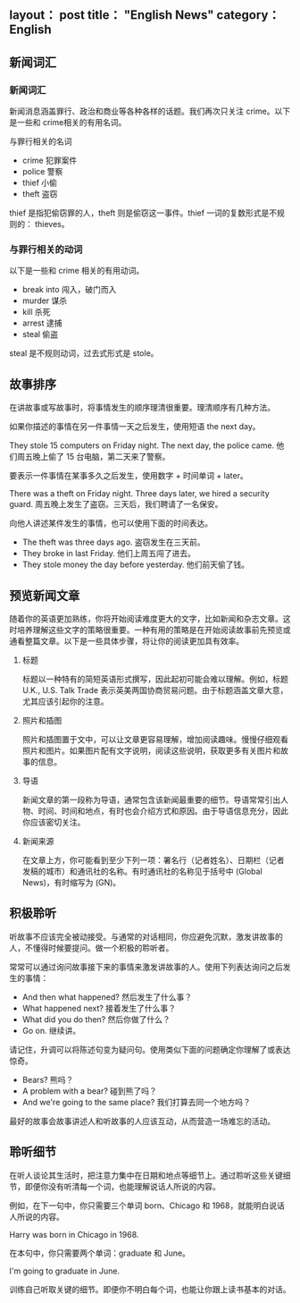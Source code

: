 layout： post
title： "English News"
category： English
---

## 新闻词汇

### 新闻词汇
 
新闻消息涵盖罪行、政治和商业等各种各样的话题。我们再次只关注 crime。以下是一些和 crime相关的有用名词。
 
与罪行相关的名词
 
- crime   犯罪案件                    
- police  警察
- thief   小偷
- theft   盗窃
         
thief 是指犯偷窃罪的人，theft 则是偷窃这一事件。thief 一词的复数形式是不规则的： thieves。

### 与罪行相关的动词

以下是一些和 crime 相关的有用动词。
         
- break into      闯入，破门而入
- murder  谋杀
- kill    杀死
- arrest  逮捕
- steal   偷盗
 
steal 是不规则动词，过去式形式是 stole。
 
## 故事排序

在讲故事或写故事时，将事情发生的顺序理清很重要。理清顺序有几种方法。
 
如果你描述的事情在另一件事情一天之后发生，使用短语 the next day。
 
They stole 15 computers on Friday night. The next day, the police came. 他们周五晚上偷了 15 台电脑，第二天来了警察。
 
要表示一件事情在某事多久之后发生，使用数字 + 时间单词 + later。
 
There was a theft on Friday night. Three days later, we hired a security guard. 周五晚上发生了盗窃。三天后，我们聘请了一名保安。

向他人讲述某件发生的事情，也可以使用下面的时间表达。
 
- The theft was three days ago.   盗窃发生在三天前。
- They broke in last Friday.  他们上周五闯了进去。      
- They stole money the day before yesterday.  他们前天偷了钱。

## 预览新闻文章

随着你的英语更加熟练，你将开始阅读难度更大的文字，比如新闻和杂志文章。这时培养理解这些文字的策略很重要。一种有用的策略是在开始阅读故事前先预览或通看整篇文章。以下是一些具体步骤，将让你的阅读更加具有效率。

1. 标题

    标题以一种特有的简短英语形式撰写，因此起初可能会难以理解。例如，标题 U.K., U.S. Talk Trade 表示英美两国协商贸易问题。由于标题涵盖文章大意，尤其应该引起你的注意。

2. 照片和插图

    照片和插图置于文中，可以让文章更容易理解，增加阅读趣味。慢慢仔细观看照片和图片。如果图片配有文字说明，阅读这些说明，获取更多有关图片和故事的信息。

3. 导语

    新闻文章的第一段称为导语，通常包含该新闻最重要的细节。导语常常引出人物、时间、时间和地点，有时也会介绍方式和原因。由于导语信息充分，因此你应该密切关注。


4. 新闻来源

    在文章上方，你可能看到至少下列一项：署名行（记者姓名）、日期栏（记者发稿的城市）和通讯社的名称。有时通讯社的名称见于括号中 (Global News)，有时缩写为 (GN)。

## 积极聆听

听故事不应该完全被动接受。与通常的对话相同，你应避免沉默，激发讲故事的人，不懂得时候要提问。做一个积极的聆听者。
 
常常可以通过询问故事接下来的事情来激发讲故事的人。使用下列表达询问之后发生的事情：

- And then what happened? 然后发生了什么事？                            
- What happened next? 接着发生了什么事？
- What did you do then?   然后你做了什么？
- Go on.  继续讲。


请记住，升调可以将陈述句变为疑问句。使用类似下面的问题确定你理解了或表达惊奇。
 
- Bears?  熊吗？
- A problem with a bear?  碰到熊了吗？ 
- And we're going to the same place?  我们打算去同一个地方吗？     
 
最好的故事会故事讲述人和听故事的人应该互动，从而营造一场难忘的活动。

## 聆听细节
 
在听人谈论其生活时，把注意力集中在日期和地点等细节上。通过聆听这些关键细节，即便你没有听清每一个词，也能理解说话人所说的内容。
 
例如，在下一句中，你只需要三个单词 born、Chicago 和 1968，就能明白说话人所说的内容。
         
Harry was born in Chicago in 1968.   
         
在本句中，你只需要两个单词：graduate 和 June。

I'm going to graduate in June.   
         
训练自己听取关键的细节。即便你不明白每个词，也能让你跟上读书基本的对话。